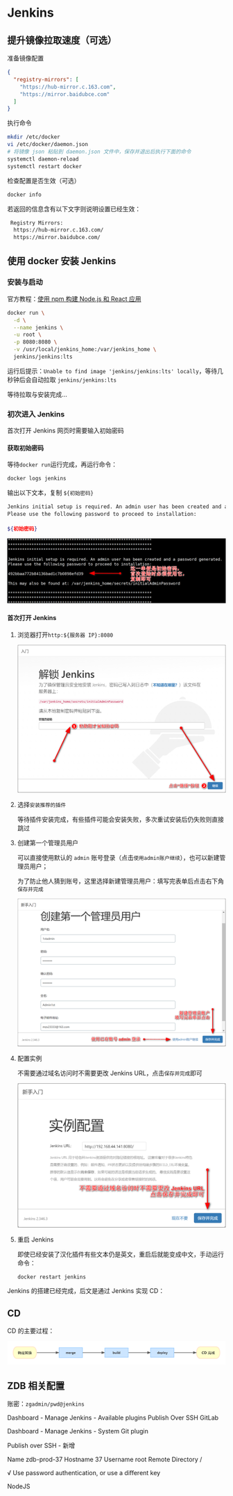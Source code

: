 # Jenkins

## 提升镜像拉取速度（可选）

准备镜像配置

```json
{
  "registry-mirrors": [
    "https://hub-mirror.c.163.com",
    "https://mirror.baidubce.com"
  ]
}
```

执行命令

```sh
mkdir /etc/docker
vi /etc/docker/daemon.json
# 将镜像 json 粘贴到 daemon.json 文件中，保存并退出后执行下面的命令
systemctl daemon-reload
systemctl restart docker
```

检查配置是否生效（可选）

```sh
docker info
```

若返回的信息含有以下文字则说明设置已经生效：

```sh
 Registry Mirrors:
  https://hub-mirror.c.163.com/
  https://mirror.baidubce.com/
```

## 使用 docker 安装 Jenkins

### 安装与启动

官方教程：[使用 npm 构建 Node.js 和 React 应用](https://www.jenkins.io/zh/doc/tutorials/build-a-node-js-and-react-app-with-npm/)

```sh
docker run \
  -d \
  --name jenkins \
  -u root \
  -p 8080:8080 \
  -v /usr/local/jenkins_home:/var/jenkins_home \
  jenkins/jenkins:lts
```

运行后提示：`Unable to find image 'jenkins/jenkins:lts' locally`，等待几秒钟后会自动拉取 `jenkins/jenkins:lts`

等待拉取与安装完成…

### 初次进入 Jenkins

首次打开 Jenkins 网页时需要输入初始密码

#### 获取初始密码

等待`docker run`运行完成，再运行命令：

```sh
docker logs jenkins
```

输出以下文本，复制 `${初始密码}`

```sh
Jenkins initial setup is required. An admin user has been created and a password generated.
Please use the following password to proceed to installation:

${初始密码}
```

![复制初始密码](./assets/2023-10-04_120951.jpg)

#### 首次打开 Jenkins

1. 浏览器打开`http:${服务器 IP}:8080`

   ![初次进入Jenkins](./assets/2023-10-04_115834.jpg)

2. 选择`安装推荐的插件`

   等待插件安装完成，有些插件可能会安装失败，多次重试安装后仍失败则直接跳过

3. 创建第一个管理员用户

   可以直接使用默认的 `admin` 账号登录（点击`使用admin账户继续`），也可以新建管理员用户；

   为了防止他人猜到账号，这里选择新建管理员用户：填写完表单后点击右下角`保存并完成`

   ![创建第一个管理员用户](./assets/2023-10-04_123321.jpg)

4. 配置实例

   不需要通过域名访问时不需要更改 Jenkins URL，点击`保存并完成`即可

   ![创建第一个管理员用户](./assets/2023-10-04_123838.jpg)

5. 重启 Jenkins

   即使已经安装了汉化插件有些文本仍是英文，重启后就能变成中文，手动运行命令：

   ```sh
   docker restart jenkins
   ```

Jenkins 的搭建已经完成，后文是通过 Jenkins 实现 CD：

## CD

CD 的主要过程：

![创建第一个管理员用户](./assets/CD主要过程.png)

## ZDB 相关配置

账密：`zgadmin/pwd@jenkins`

Dashboard - Manage Jenkins - Available plugins
Publish Over SSH
GitLab

Dashboard - Manage Jenkins - System
Git plugin

Publish over SSH - 新增

Name zdb-prod-37
Hostname 37
Username root
Remote Directory /

√ Use password authentication, or use a different key

NodeJS
